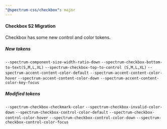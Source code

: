 ```yaml
---
"@spectrum-css/checkbox": major
---
```


#### Checkbox S2 Migration

Checkbox has some new control and color tokens.

##### New tokens

`--spectrum-component-size-width-ratio-down`
`--spectrum-checkbox-bottom-to-text(S,M,L,XL)`
`--spectrum-checkbox-top-to-control (S,M,L,XL)`
`--spectrum-accent-content-color-default`
`--spectrum-accent-content-color-hover`
`--spectrum-accent-content-color-down`
`--spectrum-accent-content-color-key-focus`

##### Modified tokens

`--spectrum-checkbox-checkmark-color`
`--spectrum-checkbox-invalid-color-down`
`--spectrum-checkbox-control-color-default`
`--spectrum-checkbox-control-color-hover`
`--spectrum-checkbox-control-color-down`
`--spectrum-checkbox-control-color-focus`
